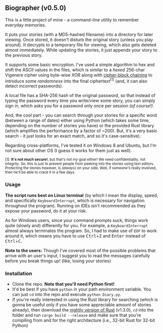 ## Biographer (v0.5.0)

This is a little project of mine - a command-line utility to remember everyday memories.

It puts your stories (with a MD5-hashed filename) into a directory for later viewing. Once stored, it doesn't disturb the original story (unless you play around). It decrypts to a temporary file for viewing, which also gets deleted almost immediately. While updating the stories, it just appends your story to the previous story.

It supports some basic encryption. I've used a simple algorithm to hex and shift the ASCII values in the files, which is similar to a *hexed* 256-char Vigenere cipher using byte-wise XOR along with [cipher-block chaining](https://en.wikipedia.org/wiki/Block_cipher_mode_of_operation#Cipher_Block_Chaining_.28CBC.29) to introduce some *randomness* into the final ciphertext<sup>[1]</sup> (and, it can also detect incorrect passwords).

A local file has a SHA-256 hash of the original password, so that instead of typing the password every time you write/view some story, you can simply sign in, which asks you for a password only once per session *(of course!)*.

And, the cool part - you can search through your stories for a specific word (between a range of dates) either using Python (which takes some time, depending on the number of stories you have) or the provided Rust library (which amplifies the performance by a factor of ~200). But, it's a very basic search - it just looks for an exact match, and so it's case-sensitive).

Regarding cross-platforms, I've tested it on Windows 8 and Ubuntu, but I'm not sure about other OS (I guess it works for them just as well).

<sup>[1]: **It's not much secure!**, but that's not my goal either! We need confidentiality, not integrity. So, this is just to prevent people from peeking into the stories using text editors. Protecting the stories however, is *(always)* on your side. Well, if someone's really involved, then he'll be able to crack it in a few days.</sup>

### Usage

**The script runs best on Linux terminal** (by which I mean the display, speed, and specifically `KeyboardInterrupt`, which is necessary for navigation throughout the program). Running on IDEs isn't recommended as they expose your password, do it at your risk.

As for Windows users, since your command prompts suck, things work quite (slowly and) differently for you. For example, a `KeyboardInterrupt` almost always terminates the program. So, I had to make use of `EOF` to work around it, which means you have to use <kbd>Ctrl</kbd>+<kbd>Z</kbd> and <kbd>Enter</kbd> instead of <kbd>Ctrl</kbd>+<kbd>C</kbd>.

**Note to the users:** Though I've covered most of the possible problems that arrive with an user's input, I suggest you to read the messages carefully before you break things up! (like, losing your stories)

### Installation

- Clone the repo. **Note that you'll need Python first!**
- It'd be best if you have `python` in your path environment variable. You can just `cd` into the repo and execute `python Diary.py`.
- If you're really interested in using the Rust library for searching (which is gonna be useful only if you have some appreciable amount of stories already), then download the [nightly version of Rust](http://www.rust-lang.org/install.html) (v1.3.0), `cd` into the folder and run `cargo build --release` and make sure that you're compiling from and for the right architecture (i.e., 32-bit Rust for 32-bit Python)
